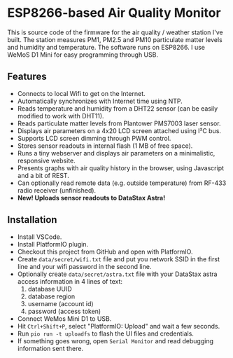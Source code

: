 # ESP8266-based Air Quality Monitor

This is source code of the firmware for the air quality / weather station
I've built. The station measures PM1, PM2.5 and PM10 
particulate matter levels and humidity and temperature. 
The software runs on ESP8266. 
I use WeMoS D1 Mini for easy programming through USB.


## Features
- Connects to local Wifi to get on the Internet.
- Automatically synchronizes with Internet time using NTP.
- Reads temperature and humidity from a DHT22 sensor (can be easily modified to work with DHT11).
- Reads particulate matter levels from Plantower PMS7003 laser sensor.
- Displays air parameters on a 4x20 LCD screen attached using I²C bus.
- Supports LCD screen dimming through PWM control.
- Stores sensor readouts in internal flash (1 MB of free space).
- Runs a tiny webserver and displays air parameters on a minimalistic, responsive website.
- Presents graphs with air quality history in the browser, using Javascript and a bit of REST.
- Can optionally read remote data (e.g. outside temperature) from RF-433 radio receiver (unfinished).
- **New! Uploads sensor readouts to DataStax Astra!**

## Installation
- Install VSCode.
- Install PlatformIO plugin.
- Checkout this project from GitHub and open with PlatformIO.
- Create `data/secret/wifi.txt` file and put you network SSID in the first line and your wifi password in the second line.
- Optionally create `data/secret/astra.txt` file with your DataStax astra access information in 4 lines of text:
  1. database UUID
  2. database region
  3. username (account id)
  4. password (access token) 
- Connect WeMos Mini D1 to USB.
- Hit `Ctrl+Shift+P`, select "PlatformIO: Upload" and wait a few seconds.
- Run `pio run -t uploadfs` to flash the UI files and credentials.
- If something goes wrong, open `Serial Monitor` and read debugging information sent there.

